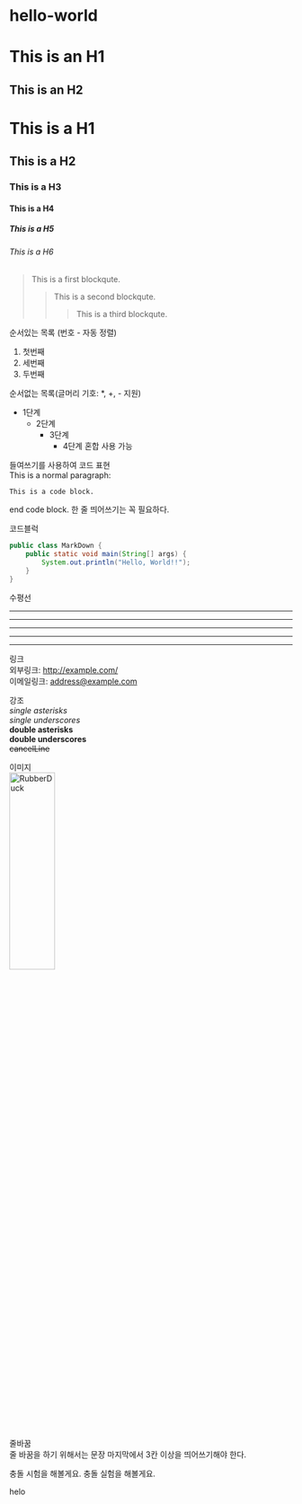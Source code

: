 # hello-world
This is an H1
=============

This is an H2
-------------

# This is a H1
## This is a H2
###  This is a H3
####  This is a H4
#####  This is a H5
######  This is a H6

> This is a first blockqute.
>   > This is a second blockqute.
>   >   > This is a third blockqute.

순서있는 목록 (번호 - 자동 정렬)   
1. 첫번째
3. 세번째
2. 두번째

순서없는 목록(글머리 기호: *, +, - 지원)   
* 1단계
    - 2단계
        + 3단계
            + 4단계
혼합 사용 가능

들여쓰기를 사용하여 코드 표현   
This is a normal paragraph:

    This is a code block.

end code block.
한 줄 띄어쓰기는 꼭 필요하다.   

코드블럭   
```java
public class MarkDown {
    public static void main(String[] args) {
        System.out.println("Hello, World!!");
    }
}
```

수평선   
* * *
***
*****
- - -
-------------------------------------

링크   
외부링크: <http://example.com/>   
이메일링크: <address@example.com>   

강조   
*single asterisks*   
_single underscores_   
**double asterisks**   
__double underscores__   
~~cancelLine~~   

이미지   
<img src="https://images.unsplash.com/photo-1648200561044-eb46f999cb49?ixlib=rb-1.2.1&ixid=MnwxMjA3fDB8MHxlZGl0b3JpYWwtZmVlZHwyfHx8ZW58MHx8fHw%3D&auto=format&fit=crop&w=500&q=60" width="40%" height="30%" title="px(픽셀) 크기 설정" alt="RubberDuck"></img>   

줄바꿈   
줄 바꿈을 하기 위해서는 문장 마지막에서 3칸 이상을 띄어쓰기해야 한다.   

충돌 시험을 해볼게요.
충돌 실험을 해볼게요.



helo
